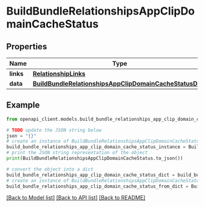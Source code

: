 # BuildBundleRelationshipsAppClipDomainCacheStatus


## Properties

Name | Type | Description | Notes
------------ | ------------- | ------------- | -------------
**links** | [**RelationshipLinks**](RelationshipLinks.md) |  | [optional] 
**data** | [**BuildBundleRelationshipsAppClipDomainCacheStatusData**](BuildBundleRelationshipsAppClipDomainCacheStatusData.md) |  | [optional] 

## Example

```python
from openapi_client.models.build_bundle_relationships_app_clip_domain_cache_status import BuildBundleRelationshipsAppClipDomainCacheStatus

# TODO update the JSON string below
json = "{}"
# create an instance of BuildBundleRelationshipsAppClipDomainCacheStatus from a JSON string
build_bundle_relationships_app_clip_domain_cache_status_instance = BuildBundleRelationshipsAppClipDomainCacheStatus.from_json(json)
# print the JSON string representation of the object
print(BuildBundleRelationshipsAppClipDomainCacheStatus.to_json())

# convert the object into a dict
build_bundle_relationships_app_clip_domain_cache_status_dict = build_bundle_relationships_app_clip_domain_cache_status_instance.to_dict()
# create an instance of BuildBundleRelationshipsAppClipDomainCacheStatus from a dict
build_bundle_relationships_app_clip_domain_cache_status_from_dict = BuildBundleRelationshipsAppClipDomainCacheStatus.from_dict(build_bundle_relationships_app_clip_domain_cache_status_dict)
```
[[Back to Model list]](../README.md#documentation-for-models) [[Back to API list]](../README.md#documentation-for-api-endpoints) [[Back to README]](../README.md)



